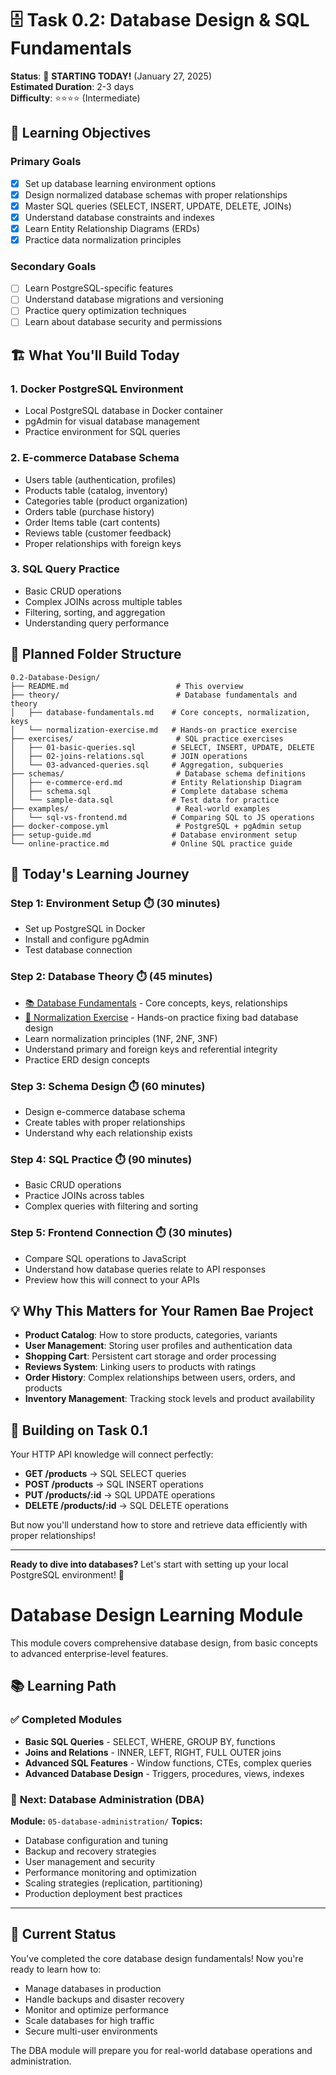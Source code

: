 # 🗄️ Task 0.2: Database Design & SQL Fundamentals

**Status**: 🚀 **STARTING TODAY!** (January 27, 2025)  
**Estimated Duration**: 2-3 days  
**Difficulty**: ⭐⭐⭐⭐ (Intermediate)

## 🎯 Learning Objectives

### Primary Goals
- [x] Set up database learning environment options
- [x] Design normalized database schemas with proper relationships
- [x] Master SQL queries (SELECT, INSERT, UPDATE, DELETE, JOINs)
- [x] Understand database constraints and indexes
- [x] Learn Entity Relationship Diagrams (ERDs)
- [x] Practice data normalization principles

### Secondary Goals  
- [ ] Learn PostgreSQL-specific features
- [ ] Understand database migrations and versioning
- [ ] Practice query optimization techniques
- [ ] Learn about database security and permissions

## 🏗️ What You'll Build Today

### 1. **Docker PostgreSQL Environment** 
- Local PostgreSQL database in Docker container
- pgAdmin for visual database management
- Practice environment for SQL queries

### 2. **E-commerce Database Schema**
- Users table (authentication, profiles)
- Products table (catalog, inventory)
- Categories table (product organization)
- Orders table (purchase history)
- Order Items table (cart contents)
- Reviews table (customer feedback)
- Proper relationships with foreign keys

### 3. **SQL Query Practice**
- Basic CRUD operations
- Complex JOINs across multiple tables
- Filtering, sorting, and aggregation
- Understanding query performance

## 📁 Planned Folder Structure

```
0.2-Database-Design/
├── README.md                        # This overview
├── theory/                          # Database fundamentals and theory
│   ├── database-fundamentals.md    # Core concepts, normalization, keys
│   └── normalization-exercise.md   # Hands-on practice exercise
├── exercises/                       # SQL practice exercises
│   ├── 01-basic-queries.sql        # SELECT, INSERT, UPDATE, DELETE
│   ├── 02-joins-relations.sql      # JOIN operations
│   └── 03-advanced-queries.sql     # Aggregation, subqueries
├── schemas/                         # Database schema definitions
│   ├── e-commerce-erd.md           # Entity Relationship Diagram
│   ├── schema.sql                  # Complete database schema
│   └── sample-data.sql             # Test data for practice
├── examples/                        # Real-world examples
│   └── sql-vs-frontend.md          # Comparing SQL to JS operations
├── docker-compose.yml               # PostgreSQL + pgAdmin setup
├── setup-guide.md                  # Database environment setup
└── online-practice.md              # Online SQL practice guide
```

## 🚀 **Today's Learning Journey**

### **Step 1: Environment Setup** ⏱️ (30 minutes)
- Set up PostgreSQL in Docker
- Install and configure pgAdmin
- Test database connection

### **Step 2: Database Theory** ⏱️ (45 minutes)  
- [📚 Database Fundamentals](theory/database-fundamentals.md) - Core concepts, keys, relationships
- [🧩 Normalization Exercise](theory/normalization-exercise.md) - Hands-on practice fixing bad database design
- Learn normalization principles (1NF, 2NF, 3NF)
- Understand primary and foreign keys and referential integrity
- Practice ERD design concepts

### **Step 3: Schema Design** ⏱️ (60 minutes)
- Design e-commerce database schema
- Create tables with proper relationships
- Understand why each relationship exists

### **Step 4: SQL Practice** ⏱️ (90 minutes)
- Basic CRUD operations
- Practice JOINs across tables
- Complex queries with filtering and sorting

### **Step 5: Frontend Connection** ⏱️ (30 minutes)
- Compare SQL operations to JavaScript
- Understand how database queries relate to API responses
- Preview how this will connect to your APIs

## 💡 **Why This Matters for Your Ramen Bae Project**

- **Product Catalog**: How to store products, categories, variants
- **User Management**: Storing user profiles and authentication data  
- **Shopping Cart**: Persistent cart storage and order processing
- **Reviews System**: Linking users to products with ratings
- **Order History**: Complex relationships between users, orders, and products
- **Inventory Management**: Tracking stock levels and product availability

## 🔗 **Building on Task 0.1**

Your HTTP API knowledge will connect perfectly:
- **GET /products** → SQL SELECT queries
- **POST /products** → SQL INSERT operations  
- **PUT /products/:id** → SQL UPDATE operations
- **DELETE /products/:id** → SQL DELETE operations

But now you'll understand how to store and retrieve data efficiently with proper relationships!

---

**Ready to dive into databases?** Let's start with setting up your local PostgreSQL environment! 🚀 

# Database Design Learning Module

This module covers comprehensive database design, from basic concepts to advanced enterprise-level features.

## 📚 Learning Path

### ✅ **Completed Modules**
- **Basic SQL Queries** - SELECT, WHERE, GROUP BY, functions
- **Joins and Relations** - INNER, LEFT, RIGHT, FULL OUTER joins
- **Advanced SQL Features** - Window functions, CTEs, complex queries
- **Advanced Database Design** - Triggers, procedures, views, indexes

### 🚀 **Next: Database Administration (DBA)**
**Module:** `05-database-administration/`
**Topics:**
- Database configuration and tuning
- Backup and recovery strategies
- User management and security
- Performance monitoring and optimization
- Scaling strategies (replication, partitioning)
- Production deployment best practices

---

## 🎯 **Current Status**

You've completed the core database design fundamentals! Now you're ready to learn how to:
- Manage databases in production
- Handle backups and disaster recovery
- Monitor and optimize performance
- Scale databases for high traffic
- Secure multi-user environments

The DBA module will prepare you for real-world database operations and administration. 